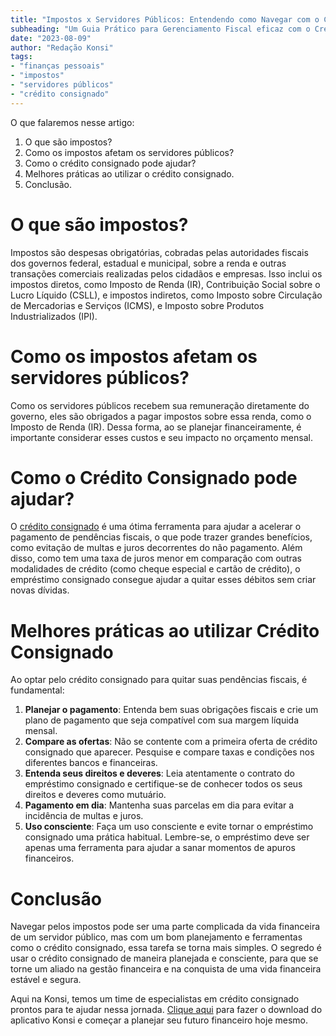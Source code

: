 ```yaml
---
title: "Impostos x Servidores Públicos: Entendendo como Navegar com o Crédito Consignado"
subheading: "Um Guia Prático para Gerenciamento Fiscal eficaz com o Crédito Consignado"
date: "2023-08-09"
author: "Redação Konsi"
tags:
- "finanças pessoais"
- "impostos"
- "servidores públicos"
- "crédito consignado"
---
```


O que falaremos nesse artigo:
1. O que são impostos?
2. Como os impostos afetam os servidores públicos?
3. Como o crédito consignado pode ajudar?
4. Melhores práticas ao utilizar o crédito consignado.
5. Conclusão.

# O que são impostos?

Impostos são despesas obrigatórias, cobradas pelas autoridades fiscais dos governos federal, estadual e municipal, sobre a renda e outras transações comerciais realizadas pelos cidadãos e empresas. Isso inclui os impostos diretos, como Imposto de Renda (IR), Contribuição Social sobre o Lucro Líquido (CSLL), e impostos indiretos, como Imposto sobre Circulação de Mercadorias e Serviços (ICMS), e Imposto sobre Produtos Industrializados (IPI).

# Como os impostos afetam os servidores públicos?

Como os servidores públicos recebem sua remuneração diretamente do governo, eles são obrigados a pagar impostos sobre essa renda, como o Imposto de Renda (IR). Dessa forma, ao se planejar financeiramente, é importante considerar esses custos e seu impacto no orçamento mensal. 

# Como o Crédito Consignado pode ajudar?

O [crédito consignado](https://konsi.com.br/postagens/por-que-o-credito-consignado-a-melhor-escolha-para-servidores-publicos) é uma ótima ferramenta para ajudar a acelerar o pagamento de pendências fiscais, o que pode trazer grandes benefícios, como evitação de multas e juros decorrentes do não pagamento. Além disso, como tem uma taxa de juros menor em comparação com outras modalidades de crédito (como cheque especial e cartão de crédito), o empréstimo consignado consegue ajudar a quitar esses débitos sem criar novas dívidas.

# Melhores práticas ao utilizar Crédito Consignado

Ao optar pelo crédito consignado para quitar suas pendências fiscais, é fundamental:
1. **Planejar o pagamento**: Entenda bem suas obrigações fiscais e crie um plano de pagamento que seja compatível com sua margem líquida mensal.
2. **Compare as ofertas**: Não se contente com a primeira oferta de crédito consignado que aparecer. Pesquise e compare taxas e condições nos diferentes bancos e financeiras.
3. **Entenda seus direitos e deveres**: Leia atentamente o contrato do empréstimo consignado e certifique-se de conhecer todos os seus direitos e deveres como mutuário.
4. **Pagamento em dia**: Mantenha suas parcelas em dia para evitar a incidência de multas e juros.
5. **Uso consciente**: Faça um uso consciente e evite tornar o empréstimo consignado uma prática habitual. Lembre-se, o empréstimo deve ser apenas uma ferramenta para ajudar a sanar momentos de apuros financeiros. 

# Conclusão

Navegar pelos impostos pode ser uma parte complicada da vida financeira de um servidor público, mas com um bom planejamento e ferramentas como o crédito consignado, essa tarefa se torna mais simples. O segredo é usar o crédito consignado de maneira planejada e consciente, para que se torne um aliado na gestão financeira e na conquista de uma vida financeira estável e segura. 

Aqui na Konsi, temos um time de especialistas em crédito consignado prontos para te ajudar nessa jornada. [Clique aqui](https://konsi.com.br/downloadapp) para fazer o download do aplicativo Konsi e começar a planejar seu futuro financeiro hoje mesmo.